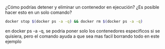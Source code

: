  ¿Cómo podrías detener y eliminar un contenedor en ejecución? ¿Es posible hacer esto en un solo comando? 

``` bash
docker stop $(docker ps -a -q) && docker rm $(docker ps -a -q)
```
en docker ps -a -q, se podria poner solo los contenedores especificos si se quisiera, pero el comando ayuda a que sea mas facil borrando todo en este ejemplo

